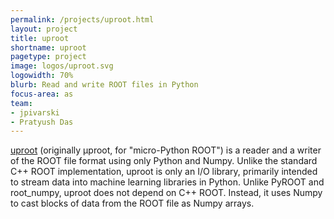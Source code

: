 ```yaml
---
permalink: /projects/uproot.html
layout: project
title: uproot
shortname: uproot
pagetype: project
image: logos/uproot.svg
logowidth: 70%
blurb: Read and write ROOT files in Python
focus-area: as
team:
- jpivarski
- Pratyush Das
---
```


[uproot](https://github.com/scikit-hep/uproot4)
(originally μproot, for "micro-Python ROOT") is a reader and a writer of the ROOT file format using only Python and Numpy. Unlike the standard C++ ROOT implementation, uproot is only an I/O library, primarily intended to stream data into machine learning libraries in Python. Unlike PyROOT and root_numpy, uproot does not depend on C++ ROOT. Instead, it uses Numpy to cast blocks of data from the ROOT file as Numpy arrays.


